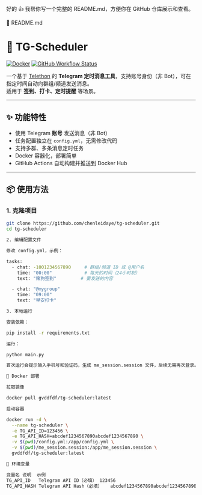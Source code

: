 好的 👍 我帮你写一个完整的 README.md，方便你在 GitHub 仓库展示和查看。

📄 README.md

# 📌 TG-Scheduler

[![Docker](https://img.shields.io/badge/Docker%20Hub-gvddfdf%2Ftg--scheduler-blue)](https://hub.docker.com/r/gvddfdf/tg-scheduler)
[![GitHub Workflow Status](https://img.shields.io/github/actions/workflow/status/chenleidaye/tg-scheduler/docker.yml?branch=main)](https://github.com/chenleidaye/tg-scheduler/actions)

一个基于 [Telethon](https://github.com/LonamiWebs/Telethon) 的 **Telegram 定时消息工具**，支持账号身份（非 Bot），可在指定时间自动向群组/频道发送消息。  
适用于 **签到、打卡、定时提醒** 等场景。

---

## ✨ 功能特性
- 使用 Telegram **账号** 发送消息（非 Bot）
- 任务配置独立在 `config.yml`，无需修改代码
- 支持多群、多条消息定时任务
- Docker 容器化，部署简单
- GitHub Actions 自动构建并推送到 Docker Hub

---

## 📦 使用方法

### 1. 克隆项目
```bash
git clone https://github.com/chenleidaye/tg-scheduler.git
cd tg-scheduler

2. 编辑配置文件

修改 config.yml，示例：

tasks:
  - chat: -1001234567890     # 群组/频道 ID 或 @用户名
    time: "00:00"            # 每天的时间（24小时制）
    text: "赌狗签到"         # 要发送的内容

  - chat: "@mygroup"
    time: "09:00"
    text: "早安打卡"

3. 本地运行

安装依赖：

pip install -r requirements.txt

运行：

python main.py

首次运行会提示输入手机号和验证码，生成 me_session.session 文件，后续无需再次登录。

🐳 Docker 部署

拉取镜像

docker pull gvddfdf/tg-scheduler:latest

启动容器

docker run -d \
  --name tg-scheduler \
  -e TG_API_ID=123456 \
  -e TG_API_HASH=abcdef1234567890abcdef1234567890 \
  -v $(pwd)/config.yml:/app/config.yml \
  -v $(pwd)/me_session.session:/app/me_session.session \
  gvddfdf/tg-scheduler:latest

🔧 环境变量

变量名	说明	示例
TG_API_ID	Telegram API ID（必填）	123456
TG_API_HASH	Telegram API Hash（必填）	abcdef1234567890abcdef1234567890
